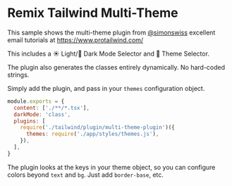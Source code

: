 # Remix Tailwind Multi-Theme

This sample shows the multi-theme plugin from [@simonswiss](https://twitter.com/simonswiss) excellent email tutorials at https://www.protailwind.com/

This includes a ☀️ Light/🌙 Dark Mode Selector and 🌈 Theme Selector.

The plugin also generates the classes entirely dynamically. No hard-coded strings.

Simply add the plugin, and pass in your `themes` configuration object.

```js
module.exports = {
  content: ['./**/*.tsx'],
  darkMode: 'class',
  plugins: [
    require('./tailwind/plugin/multi-theme-plugin')({
      themes: require('./app/styles/themes.js'),
    }),
  ],
}
```

The plugin looks at the keys in your theme object, so you can configure colors beyond `text` and `bg`. Just add `border-base`, etc.
